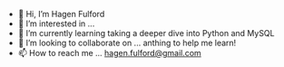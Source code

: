 - 👋 Hi, I’m Hagen Fulford 
- 👀 I’m interested in ...
- 🌱 I’m currently learning taking a deeper dive into Python and MySQL
- 💞️ I’m looking to collaborate on ... anthing to help me learn!
- 📫 How to reach me ... hagen.fulford@gmail.com

<!---
spacemanhful0108/spacemanhful0108 is a ✨ special ✨ repository because its `README.md` (this file) appears on your GitHub profile.
You can click the Preview link to take a look at your changes.
--->
